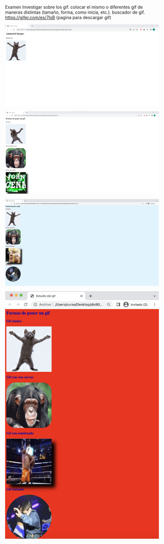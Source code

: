 Examen
Investigar sobre los gif.
colocar el mismo o diferentes gif de maneras distintas (tamaño, forma, como inicia, etc.).
buscador de gif.
https://gifer.com/es/7IsB (pagina para descargar gif)

![captura](./captura1.png)

![captura](./captura2.png)

![captura](./captura3.png)

![captura](./captura4.png)
